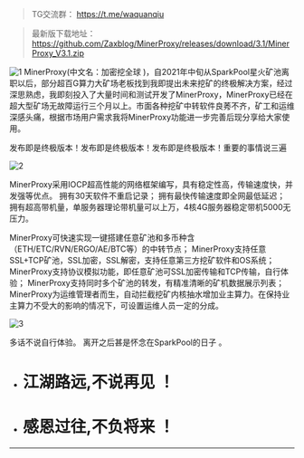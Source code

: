 >TG交流群：
https://t.me/waquanqiu

>最新版下载地址：
https://github.com/Zaxblog/MinerProxy/releases/download/3.1/MinerProxy_V3.1.zip


![1](https://user-images.githubusercontent.com/92010500/151005400-d743db5b-c3d6-4344-8158-77e1905075e9.png)
MinerProxy(中文名：加密挖全球 )，自2021年中旬从SparkPool星火矿池离职以后，部分超百G算力大矿场老板找到我即提出未来挖矿的终极解决方案，经过深思熟虑，我即刻投入了大量时间和测试开发了MinerProxy，MinerProxy已经在超大型矿场无故障运行三个月以上。市面各种挖矿中转软件良莠不齐，矿工和运维深感头痛，根据市场用户需求我将MinerProxy功能进一步完善后现分享给大家使用。

发布即是终极版本！发布即是终极版本！发布即是终极版本！重要的事情说三遍

![2](https://user-images.githubusercontent.com/92010500/151005409-1b8eb599-f2f4-4bf2-afcd-276d1cad9a48.png)

MinerProxy采用IOCP超高性能的网络框架编写，具有稳定性高，传输速度快，并发强等优点。
拥有30天软件不重启记录；
拥有最快传输速度即全网最低延迟；
拥有超高带机量，单服务器理论带机量可以上万，4核4G服务器稳定带机5000无压力。

MinerProxy可快速实现一键搭建任意矿池和多币种含（ETH/ETC/RVN/ERGO/AE/BTC等）的中转节点；
MinerProxy支持任意SSL+TCP矿池，SSL加密，SSL解密，支持任意第三方挖矿软件和OS系统；
MinerProxy支持协议模拟功能，即任意矿池可SSL加密传输和TCP传输，自行体验；
MinerProxy支持同时多个矿池的转发，有精准清晰的矿机数据展示列表；
MinerProxy为运维管理者而生，自动拦截挖矿内核抽水增加业主算力。在保持业主算力不受大的影响的情况下，可设置运维人员一定的分成。

![3](https://user-images.githubusercontent.com/92010500/151005411-bf001a41-2bfb-4535-b8bc-3a3cc8194d4d.png)

多话不说自行体验。
离开之后甚是怀念在SparkPool的日子  。

+ # 江湖路远,不说再见 ！
+ # 感恩过往,不负将来 ！


---




